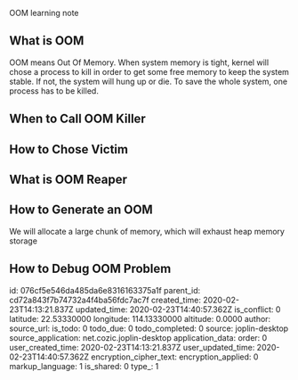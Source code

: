 OOM learning note

## What is OOM
OOM means Out Of Memory. When system memory is tight, kernel will chose a process to kill in order to get some free memory to keep the system stable. If not, the system will hung up or die. To save the whole system, one process has to be killed.
## When to Call OOM Killer
## How to Chose Victim
## What is OOM Reaper
## How to Generate an OOM
We will allocate a large chunk of memory, which will exhaust heap memory storage
## How to Debug OOM Problem

id: 076cf5e546da485da6e8316163375a1f
parent_id: cd72a843f7b74732a4f4ba56fdc7ac7f
created_time: 2020-02-23T14:13:21.837Z
updated_time: 2020-02-23T14:40:57.362Z
is_conflict: 0
latitude: 22.53330000
longitude: 114.13330000
altitude: 0.0000
author: 
source_url: 
is_todo: 0
todo_due: 0
todo_completed: 0
source: joplin-desktop
source_application: net.cozic.joplin-desktop
application_data: 
order: 0
user_created_time: 2020-02-23T14:13:21.837Z
user_updated_time: 2020-02-23T14:40:57.362Z
encryption_cipher_text: 
encryption_applied: 0
markup_language: 1
is_shared: 0
type_: 1